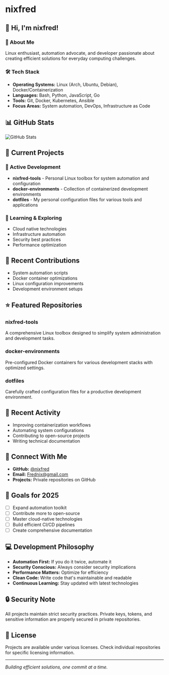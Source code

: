 # nixfred

## 👋 Hi, I'm nixfred!

### 🚀 About Me
Linux enthusiast, automation advocate, and developer passionate about creating efficient solutions for everyday computing challenges.

### 🛠️ Tech Stack
- **Operating Systems:** Linux (Arch, Ubuntu, Debian), Docker/Containerization
- **Languages:** Bash, Python, JavaScript, Go
- **Tools:** Git, Docker, Kubernetes, Ansible
- **Focus Areas:** System automation, DevOps, Infrastructure as Code

## 📊 GitHub Stats

![GitHub Stats](https://github-readme-stats.vercel.app/api?username=nixfred&show_icons=true&theme=dark)

## 👷 Current Projects

### 🔧 Active Development
- **nixfred-tools** - Personal Linux toolbox for system automation and configuration
- **docker-environments** - Collection of containerized development environments
- **dotfiles** - My personal configuration files for various tools and applications

### 🌱 Learning & Exploring
- Cloud native technologies
- Infrastructure automation
- Security best practices
- Performance optimization

## 🔨 Recent Contributions
- System automation scripts
- Docker container optimizations
- Linux configuration improvements
- Development environment setups

## ⭐ Featured Repositories

### nixfred-tools
A comprehensive Linux toolbox designed to simplify system administration and development tasks.

### docker-environments
Pre-configured Docker containers for various development stacks with optimized settings.

### dotfiles
Carefully crafted configuration files for a productive development environment.

## 📰 Recent Activity
- Improving containerization workflows
- Automating system configurations
- Contributing to open-source projects
- Writing technical documentation

## 🔗 Connect With Me

- **GitHub:** [@nixfred](https://github.com/nixfred)
- **Email:** Frednix@gmail.com
- **Projects:** Private repositories on GitHub

## 🎯 Goals for 2025
- [ ] Expand automation toolkit
- [ ] Contribute more to open-source
- [ ] Master cloud-native technologies
- [ ] Build efficient CI/CD pipelines
- [ ] Create comprehensive documentation

## 💻 Development Philosophy
- **Automation First:** If you do it twice, automate it
- **Security Conscious:** Always consider security implications
- **Performance Matters:** Optimize for efficiency
- **Clean Code:** Write code that's maintainable and readable
- **Continuous Learning:** Stay updated with latest technologies

## 🔒 Security Note
All projects maintain strict security practices. Private keys, tokens, and sensitive information are properly secured in private repositories.

## 📝 License
Projects are available under various licenses. Check individual repositories for specific licensing information.

---

*Building efficient solutions, one commit at a time.*